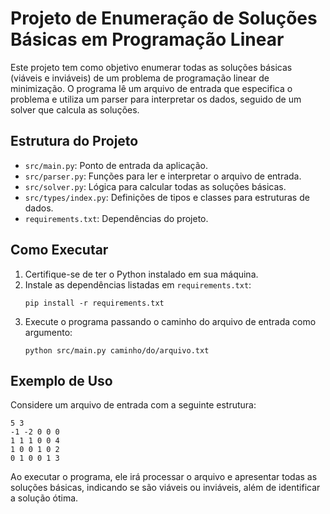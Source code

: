 # Projeto de Enumeração de Soluções Básicas em Programação Linear

Este projeto tem como objetivo enumerar todas as soluções básicas (viáveis e inviáveis) de um problema de programação linear de minimização. O programa lê um arquivo de entrada que especifica o problema e utiliza um parser para interpretar os dados, seguido de um solver que calcula as soluções.

## Estrutura do Projeto

- `src/main.py`: Ponto de entrada da aplicação.
- `src/parser.py`: Funções para ler e interpretar o arquivo de entrada.
- `src/solver.py`: Lógica para calcular todas as soluções básicas.
- `src/types/index.py`: Definições de tipos e classes para estruturas de dados.
- `requirements.txt`: Dependências do projeto.

## Como Executar

1. Certifique-se de ter o Python instalado em sua máquina.
2. Instale as dependências listadas em `requirements.txt`:
   ```
   pip install -r requirements.txt
   ```
3. Execute o programa passando o caminho do arquivo de entrada como argumento:
   ```
   python src/main.py caminho/do/arquivo.txt
   ```

## Exemplo de Uso

Considere um arquivo de entrada com a seguinte estrutura:

```
5 3
-1 -2 0 0 0
1 1 1 0 0 4
1 0 0 1 0 2
0 1 0 0 1 3
```

Ao executar o programa, ele irá processar o arquivo e apresentar todas as soluções básicas, indicando se são viáveis ou inviáveis, além de identificar a solução ótima.

